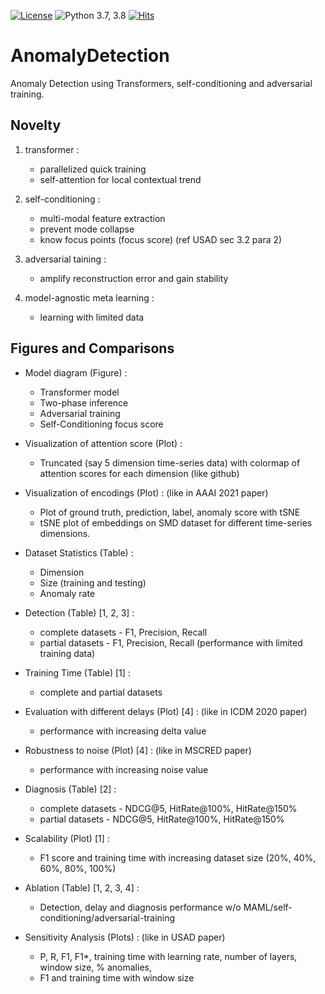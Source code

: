 [![License](https://img.shields.io/badge/License-BSD%203--Clause-red.svg)](https://github.com/imperial-qore/TranAD/blob/master/LICENSE)
![Python 3.7, 3.8](https://img.shields.io/badge/python-3.7%20%7C%203.8-blue.svg)
[![Hits](https://hits.seeyoufarm.com/api/count/incr/badge.svg?url=https%3A%2F%2Fgithub.com%2Fimperial-qore%2FTranAD&count_bg=%23FFC401&title_bg=%23555555&icon=&icon_color=%23E7E7E7&title=hits&edge_flat=false)](https://hits.seeyoufarm.com)

# AnomalyDetection
Anomaly Detection using Transformers, self-conditioning and adversarial training.

## Novelty

1. transformer :
	- parallelized quick training
	- self-attention for local contextual trend

2. self-conditioning :
	- multi-modal feature extraction
	- prevent mode collapse
	- know focus points (focus score) (ref USAD sec 3.2 para 2)

3. adversarial taining :
	- amplify reconstruction error and gain stability

4. model-agnostic meta learning :
	- learning with limited data



## Figures and Comparisons

- Model diagram (Figure) :
	- Transformer model
	- Two-phase inference 
	- Adversarial training
	- Self-Conditioning focus score

- Visualization of attention score (Plot) :
	- Truncated (say 5 dimension time-series data) with colormap of attention scores for each dimension (like github)

- Visualization of encodings (Plot) : (like in AAAI 2021 paper)
	- Plot of ground truth, prediction, label, anomaly score with tSNE
	- tSNE plot of embeddings on SMD dataset for different time-series dimensions.

- Dataset Statistics (Table) :
	- Dimension
	- Size (training and testing)
	- Anomaly rate

- Detection (Table) [1, 2, 3] :
	- complete datasets - F1, Precision, Recall
	- partial datasets  - F1, Precision, Recall (performance with limited training data)

- Training Time (Table) [1] :
	- complete and partial datasets 

- Evaluation with different delays (Plot) [4] : (like in ICDM 2020 paper)
	- performance with increasing delta value

- Robustness to noise (Plot) [4] : (like in MSCRED paper)
	- performance with increasing noise value

- Diagnosis (Table) [2] :
	- complete datasets - NDCG@5, HitRate@100%, HitRate@150%
	- partial datasets  - NDCG@5, HitRate@100%, HitRate@150%

- Scalability (Plot) [1] :
	- F1 score and training time with increasing dataset size (20%, 40%, 60%, 80%, 100%)

- Ablation (Table) [1, 2, 3, 4] :
	- Detection, delay and diagnosis performance w/o MAML/self-conditioning/adversarial-training

- Sensitivity Analysis (Plots) : (like in USAD paper)
	- P, R, F1, F1\*, training time with learning rate, number of layers, window size, % anomalies, 
	- F1 and training time with window size
